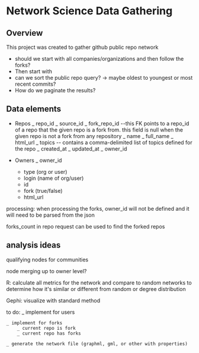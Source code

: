 # Network Science Data Gathering

## Overview
This project was created to gather github public repo network 



- should we start with all companies/organizations and then follow the forks?
- Then start with 
- can we sort the public repo query? -> maybe oldest to youngest or most recent commits?
- How do we paginate the results?





## Data elements



-   Repos
	_ repo_id
	_ source_id
	_ fork_repo_id --this FK points to a repo_id of a repo that the given repo is a fork from.  this field is null when the given repo is not a fork from any repository
	_ name
	_ full_name
	_ html_url
	_ topics -- contains a comma-delimited list of topics defined for the repo
	_ created_at
	_ updated_at
	_ owner_id
	
	


-   Owners
	_ owner_id
	- type (org or user)
	- login (name of org/user)
	- id 
	- fork (true/false)
	- html_url



processing:
 	when processing the forks, owner_id will not be defined and it will need to be parsed from the json


forks_count in repo request can be used to find the forked repos

	

## analysis ideas
qualifying nodes for communities

node merging up to owner level?

R: calculate all metrics for the network and compare to random networks to determine how it's similar or different from random or degree distribution

Gephi: visualize with standard method




to do:
	_ implement for users


	_ implement for forks
		_ current repo is fork
		_ current repo has forks
		
	_ generate the network file (graphml, gml, or other with properties)


	